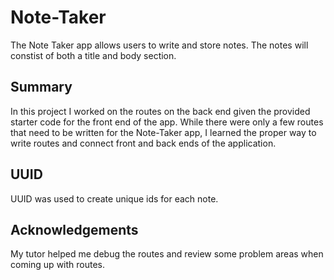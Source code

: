 # Note-Taker

The Note Taker app allows users to write and store notes. The notes will constist of both a title and body section.

## Summary

In this project I worked on the routes on the back end given the provided starter code for the front end of the app. While there were only a few routes that need to be written for the Note-Taker app, I learned the proper way to write routes and connect front and back ends of the application. 

## UUID

UUID was used to create unique ids for each note.

## Acknowledgements

My tutor helped me debug the routes and review some problem areas when coming up with routes.